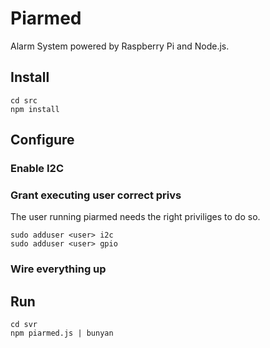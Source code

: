 Piarmed
=======

Alarm System powered by Raspberry Pi and Node.js.

Install
-------
    cd src
    npm install

Configure
---------
### Enable I2C
### Grant executing user correct privs
The user running piarmed needs the right priviliges to do so.

    sudo adduser <user> i2c
    sudo adduser <user> gpio

### Wire everything up

Run
---
    cd svr
    npm piarmed.js | bunyan